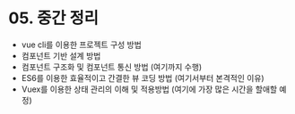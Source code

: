 # 05. 중간 정리

- vue cli를 이용한 프로젝트 구성 방법
- 컴포넌트 기반 설계 방법
- 컴포넌트 구조화 및 컴포넌트 통신 방법 (여기까지 수행)
- ES6를 이용한 효율적이고 간결한 뷰 코딩 방법 (여기서부터 본격적인 이유)
- Vuex를 이용한 상태 관리의 이해 및 적용방법 (여기에 가장 많은 시간을 할애할 예정)
